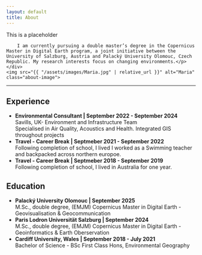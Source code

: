 ```yaml
---
layout: default
title: About
---
```


<div class="about-container">
    <div class="about-text">
        <p> This is a placeholder      <p> 
        
        I am currently pursuing a double master’s degree in the Copernicus Master in Digital Earth program, a joint initiative between the University of Salzburg, Austria and Palacký University Olomouc, Czech Republic. My research interests focus on changing environments.</p>
    </div>
    <img src="{{ "/assets/images/Maria.jpg" | relative_url }}" alt="Maria" class="about-image">
</div>

<!-- Icons Section -->
<div class="contact-icons">
    <a href="https://www.linkedin.com/in/maria-fedy/" target="_blank" aria-label="LinkedIn">
        <i class="fab fa-linkedin"></i>
    </a>
    <a href="mailto:maria.fedyszyns@stud.plus.ac.at" aria-label="Email">
        <i class="fas fa-envelope"></i>
    </a>
</div>

<hr class="section-divider">

<h2>Experience</h2>
<ul>
    <li>
        <strong>Environmental Consultant | September 2022 - September 2024 </strong>
        <br>Savills, UK- Environment and Infrastructure Team
        <br>Specialised in Air Quality, Acoustics and Health. Integrated GIS throughout projects
    </li>
    <li>
         <strong>Travel - Career Break | Septmeber 2021 - September 2022 </strong>
         <br>Following completion of school, I lived I worked as a Swimming teacher and backpacked across northern europoe.
    </li>
    <li>
        <strong>Travel - Career Break | Septmeber 2018 - September 2019 </strong>
        <br>Following completion of school, I lived in Australia for one year.
    </li>
</ul>

<h2>Education</h2>
<ul>
    <li>
        <strong>Palacký University Olomouc | September 2025</strong>
        <br>M.Sc., double degree, (EMJM) Copernicus Master in Digital Earth - Geovisualisation & Geocommunication
    </li>
    <li>
        <strong>Paris Lodron Universität Salzburg | September 2024</strong>
        <br>M.Sc., double degree, (EMJM) Copernicus Master in Digital Earth - Geoinformatics & Earth Oberservation
    </li>
    <li>
        <strong>Cardiff University, Wales | September 2018 - July 2021</strong>
        <br>Bachelor of Science - BSc First Class Hons, Environmental Geography
    </li>
</ul>
